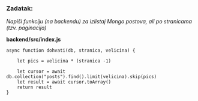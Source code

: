 
### Zadatak:

*Napiši funkciju (na backendu) za izlistaj Mongo postova, ali po stranicama (tzv. paginacija)* 



__backend/src/index.js__
```
async function dohvati(db, stranica, velicina) {
	
    let pics = velicina * (stranica -1)
	
    let cursor = await db.collection("posts").find().limit(velicina).skip(pics)
    let result = await cursor.toArray()
    return result
}

  ```
  
